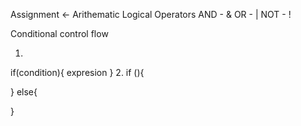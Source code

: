 Assignment <-
Arithematic 
Logical Operators
AND - &
OR - |
NOT - !

Conditional control flow

1. 
if(condition){
    expresion
}
2. 
if (){

}
else{

}